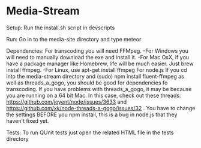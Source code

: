 Media-Stream
============

Setup:
  Run the install.sh script in devscripts

Run:
  Go in to the media-site directory and type meteor

Dependencies:
  For transcoding you will need FFMpeg. 
    -For Windows you will need to manually download the exe and install it.
    -For Mac OsX, if you have a package manager like Homebrew, life will be much easier. Just brew install ffmpeg.
    -For Linux, use apt-get install ffmpeg
  For node.js
     If you cd into the media-stream directory and (sudo) npm install fluent-ffmpeg as well as threads_a_gogo, you should be good for dependencies fo transcoding. If you have problems with threads_a_gogo, it may be because you are running on a 64 bit Mac. In this case, check out these threads: https://github.com/joyent/node/issues/3633 and https://github.com/xk/node-threads-a-gogo/issues/32 . You have to change the settings BEFORE you npm install, this is a bug in node.js that they haven't fixed yet.
     
Tests:
  To run QUnit tests just open the related HTML file in the tests directory
